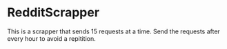 # RedditScrapper
This is a scrapper that sends 15 requests at a time. Send the requests after every hour to avoid a repitition.
